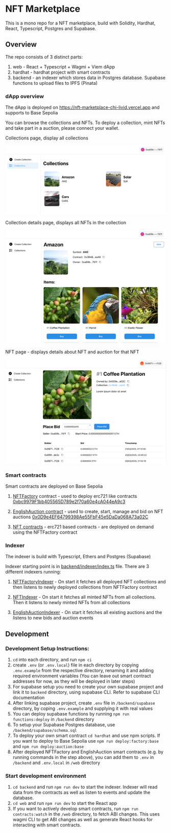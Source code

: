 # NFT Marketplace

This is a mono repo for a NFT marketplace, build with Solidity, Hardhat, React, Typescript, Postgres and Supabase.

## Overview

The repo consists of 3 distinct parts:

1. web - React + Typescript + Wagmi + Viem dApp
2. hardhat - hardhat project with smart contracts
3. backend - an indexer which stores data in Postgres database. Supabase functions to upload files to IPFS (Pinata)

### dApp overview

The dApp is deployed on <a href="https://nft-marketplace-chi-livid.vercel.app" target="_blank" rel="noopener noreferrer">https://nft-marketplace-chi-livid.vercel.app</a> and supports to Base Sepolia

You can browse the collections and NFTs. To deploy a collection, mint NFTs and take part in a auction, please connect your wallet.

Collections page, display all collections

![Collections](images/screen-collections.png)

Collection details page, displays all NFTs in the collection

![Collection](images/screen-collection.png)

NFT page - displays details about NFT and auction for that NFT

![Auction](images/screen-auction.png)

### Smart contracts

Smart contracts are deployed on Base Sepolia

1. [NFTFactory](/hardhat/contracts/NFTFactory.sol) contract - used to deploy erc721 like contracts <a href="https://base-sepolia.blockscout.com/address/0xbc9979F1bb405565D789e2f70a60e4cA044eA9c3" target="_blank" rel="noopener noreferrer">0xbc9979F1bb405565D789e2f70a60e4cA044eA9c3</a>

2. [EnglishAuction contract](/hardhat/contracts/EnglishAuction.sol) - used to create, start, manage and bid on NFT auctions <a href="https://base-sepolia.blockscout.com/address/0x0D9e4EF64799398Ae55FbF45e5DaDa068A73a02C" target="_blank" rel="noopener noreferrer">0x0D9e4EF64799398Ae55FbF45e5DaDa068A73a02C</a>

3. [NFT contracts](/hardhat/contracts/NFT.sol) - erc721 based contracts - are deployed on demand using the NFTFactory contract

### Indexer

The indexer is build with Typescript, Ethers and Postgres (Supabase)

Indexer starting point is in [backend/indexer/index.ts](/backend/indexer/index.ts) file. There are 3 different indexers running:

1. [NFTFactoryIndexer](/backend/indexer/indexers/NFTFactory/NFTFactoryIndexer.ts) - On start it fetches all deployed NFT collections and then listens to newly deployed collections from NFTFactory contract

2. [NFTIndexer](/backend/indexer/indexers/NFT/NFTIndexer.ts) - On start it fetches all minted NFTs from all collections. Then it listens to newly minted NFTs from all collections

3. [EnglishAuctionIndexer](/backend/indexer/indexers/EnglishAuction/EnglishAuctionIndexer.ts) - On start it fetches all existing auctions and the listens to new bids and auction events

## Development

### Development Setup Instructions:

1. `cd` into each directory, and run `npm ci`
2. create `.env` (or `.env.local`) file in each directory by copying `.env.example` from the respective directory, renaming it and adding required environment variables (You can leave out smart contract addresses for now, as they will be deployed in later steps)
3. For supabase setup you need to create your own supabase project and link it to `backend` directory, using supabase CLI. Refer to supabase CLI documentation
4. After linking supabase project, create `.env` file in `/backend/supabase` directory, by coping `.env.example` and supplying it with real values
5. You can deploy supabase functions by running `npm run functions:deploy` in `/backend` directory
6. To setup your Supabase Postgres database, use `/backend/supabase/schema.sql`
7. To deploy your own smart contract `cd hardhat` and use npm scripts. If you want to deploy to Base Sepolia use `npm run deploy:factory:base` and `npm run deploy:auction:base`
8. After deployed NFTFactory and EnglishAuction smart contracts (e.g. by running commands in the step above), you can add them to `.env` in `/backend` and `.env.local` in `/web` directory

### Start development environment

1. `cd backend` and run `npm run dev` to start the indexer. Indexer will read data from the contracts as well as listen to events and update the database.
2. `cd web` and run `npm run dev` to start the React app
3. If you want to actively develop smart contracts, run `npm run contracts:watch` in the `/web` directory, to fetch ABI changes. This uses wagmi CLI to get ABI changes as well as generate React hooks for interacting with smart contracts.
